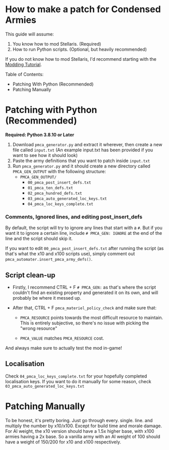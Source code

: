 # How to make a patch for Condensed Armies
This guide will assume:
1. You know how to mod Stellaris. (Required)
2. How to run Python scripts. (Optional, but heavily recommended)

If you do not know how to mod Stellaris, I'd recommend starting with the [Modding Tutorial](https://stellaris.paradoxwikis.com/Modding_tutorial).

Table of Contents:
  - Patching With Python (Recommended)
  - Patching Manually

# Patching with Python (Recommended)
**Required: Python 3.8.10 or Later**

1. Download `pmca_generator.py` and extract it wherever, then create a new file called `input.txt` (An example input.txt has been provided if you want to see how it should look)
2. Paste the army definitions that you want to patch inside `input.txt`
3. Run `pmca_generator.py` and it should create a new directory called `PMCA_GEN_OUTPUT` with the following structure:
   - `PMCA_GEN_OUTPUT/`
     - `00_pmca_post_insert_defs.txt`
     - `01_pmca_ten_defs.txt`
     - `02_pmca_hundred_defs.txt`
     - `03_pmca_auto_generated_loc_keys.txt`
     - `04_pmca_loc_keys_complete.txt`

### Comments, Ignored lines, and editing post_insert_defs ###
By default, the script will try to ignore any lines that start with a `#`. But if you want it to ignore a certain line, include `# PMCA_GEN: IGNORE` at the end of the line and the script should skip it.

If you want to edit `00_pmca_post_insert_defs.txt` after running the script (as that's what the x10 and x100 scripts use), simply comment out `pmca_automater.insert_pmca_army_defs()`. 

## Script clean-up

* Firstly, I recommend CTRL + F `# PMCA_GEN:` as that's where the script couldn't find an existing property and generated it on its own, and will probably be where it messed up.

* After that, CTRL + F `pmca_materiel_policy_check` and make sure that:

  * `PMCA_RESOURCE` points towards the most difficult resource to maintain. This is entirely subjective, so there's no issue with picking the "wrong resource"

  * `PMCA_VALUE` matches `PMCA_RESOURCE` cost.


And always make sure to actually test the mod in-game!

## Localisation
Check `04_pmca_loc_keys_complete.txt` for your hopefully completed localisation keys. If you want to do it manually for some reason, check `03_pmca_auto_generated_loc_keys.txt`
 
 
# Patching Manually
To be honest, it's pretty boring. Just go through every. single. line. and multiply the number by x10/x100. Except for build time and morale damage.
For AI weight, the x10 version should have a 1.5x higher base, with x100 armies having a 2x base. So a vanilla army with an AI weight of 100 should have a weight of 150/200 for x10 and x100 respectively.
